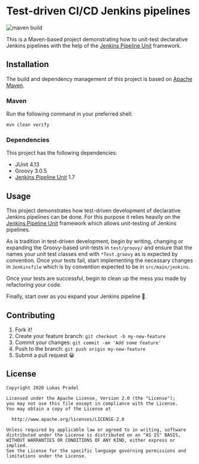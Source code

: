 Test-driven CI/CD Jenkins pipelines
==================
![maven build](https://github.com/lpradel/test-driven-jenkins-pipeline/workflows/maven-build/badge.svg)

This is a Maven-based project demonstrating how to unit-test declarative Jenkins pipelines with the
help of the [Jenkins Pipeline Unit](https://github.com/jenkinsci/JenkinsPipelineUnit) framework.

## Installation

The build and dependency management of this project is based on [Apache Maven](https://maven.apache.org/).

### Maven

Run the following command in your preferred shell:

```shell
mvn clean verify
```

### Dependencies

This project has the following dependencies:
- JUnit 4.13
- Groovy 3.0.5
- [Jenkins Pipeline Unit](https://github.com/jenkinsci/JenkinsPipelineUnit) 1.7

## Usage

This project demonstrates how test-driven development of declarative Jenkins pipelines can be done.
For this purpose it relies heavily on the
[Jenkins Pipeline Unit](https://github.com/jenkinsci/JenkinsPipelineUnit) framework which allows unit-testing
of Jenkins pipelines.

As is tradition in test-driven development, begin by writing, changing or expanding the Groovy-based unit-tests
in `test/groovy/` and ensure that the names your unit test classes end with `*Test.groovy` as is
expected by convention. Once your tests fail, start implementing the necessary changes in `Jenkinsfile`
which is by convention expected to be in `src/main/jenkins`.

Once your tests are successful, begin to clean up the mess you made by refactoring your code.

Finally, start over as you expand your Jenkins pipeline :construction_worker:.

## Contributing

1. Fork it!
2. Create your feature branch: `git checkout -b my-new-feature`
3. Commit your changes: `git commit -am 'Add some feature'`
4. Push to the branch: `git push origin my-new-feature`
5. Submit a pull request :grinning:

## License

    Copyright 2020 Lukas Pradel
    
    Licensed under the Apache License, Version 2.0 (the "License");
    you may not use this file except in compliance with the License.
    You may obtain a copy of the License at
    
      http://www.apache.org/licenses/LICENSE-2.0
    
    Unless required by applicable law or agreed to in writing, software
    distributed under the License is distributed on an "AS IS" BASIS,
    WITHOUT WARRANTIES OR CONDITIONS OF ANY KIND, either express or implied.
    See the License for the specific language governing permissions and
    limitations under the License.
